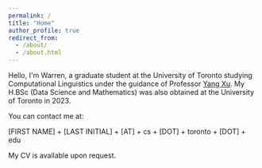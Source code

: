 ```yaml
---
permalink: /
title: "Home"
author_profile: true
redirect_from: 
  - /about/
  - /about.html
---
```


Hello, I'm Warren, a graduate student at the University of Toronto studying Computational Linguistics under the guidance of Professor [Yang Xu](http://www.cs.toronto.edu/~yangxu/index.html). My H.BSc (Data Science and Mathematics) was also obtained at the University of Toronto in 2023.

You can contact me at:

[FIRST NAME] + [LAST INITIAL] + [AT] + cs + [DOT] + toronto + [DOT] + edu

My CV is available upon request.
